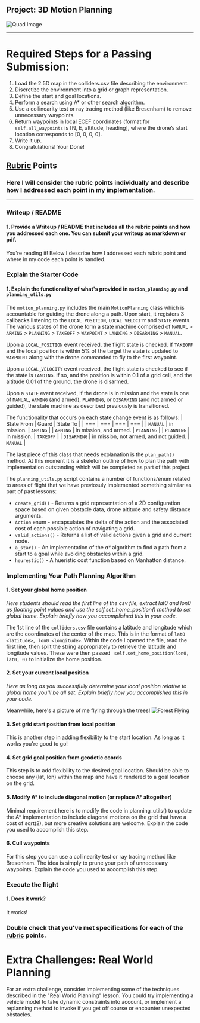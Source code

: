 ## Project: 3D Motion Planning
![Quad Image](./misc/enroute.png)

---


# Required Steps for a Passing Submission:
1. Load the 2.5D map in the colliders.csv file describing the environment.
2. Discretize the environment into a grid or graph representation.
3. Define the start and goal locations.
4. Perform a search using A* or other search algorithm.
5. Use a collinearity test or ray tracing method (like Bresenham) to remove unnecessary waypoints.
6. Return waypoints in local ECEF coordinates (format for `self.all_waypoints` is [N, E, altitude, heading], where the drone’s start location corresponds to [0, 0, 0, 0].
7. Write it up.
8. Congratulations!  Your Done!

## [Rubric](https://review.udacity.com/#!/rubrics/1534/view) Points
### Here I will consider the rubric points individually and describe how I addressed each point in my implementation.  

---
### Writeup / README

#### 1. Provide a Writeup / README that includes all the rubric points and how you addressed each one.  You can submit your writeup as markdown or pdf.  

You're reading it! Below I describe how I addressed each rubric point and where in my code each point is handled.

### Explain the Starter Code

#### 1. Explain the functionality of what's provided in `motion_planning.py` and `planning_utils.py`

The `motion_planning.py` includes the main `MotionPlanning` class which is accountable for guiding the drone along a path. Upon start, it registers 3 callbacks listening to the `LOCAL_POSITION`, `LOCAL_VELOCITY` and `STATE` events. The various states of the drone form a state machine comprised of `MANUAL` > `ARMING` > `PLANNING` > `TAKEOFF` > `WAYPOINT` > `LANDING` > `DISARMING` > `MANUAL`.

Upon a `LOCAL_POSITION` event received, the flight state is checked. If `TAKEOFF` and the local position is within 5% of the target the state is updated to `WAYPOINT` along with the drone commanded to fly to the first waypoint.

Upon a `LOCAL_VELOCITY` event received, the flight state is checked to see if the state is `LANDING`. If so, and the position is within 0.1 of a grid cell, and the altitude 0.01 of the ground, the drone is disarmed.

Upon a `STATE` event received, if the drone is in mission and the state is one of `MANUAL`, `ARMING` (and armed), `PLANNING`, or `DISARMING` (and not armed or guided), the state machine as described previously is transitioned.

The functionality that occurs on each state change event is as follows:
| State From | Guard | State To |
| === | === | === | === |
| `MANUAL` | in mission. | `ARMING` | 
| `ARMING` | in mission, and armed. | `PLANNING` |
| `PLANNING` | in mission. | `TAKEOFF` |
| `DISARMING` | in mission, not armed, and not guided. | `MANUAL` |

The last piece of this class that needs explanation is the `plan_path()` method. At this moment it is a skeleton outline of how to plan the path with implementation outstanding which will be completed as part of this project.

The `planning_utils.py` script contains a number of functions/enum related to areas of flight that we have previosuly implemented something similar as part of past lessons:
- `create_grid()` - Returns a grid representation of a 2D configuration space based on given obstacle data, drone altitude and safety distance arguments.
- `Action` enum - encapsulates the delta of the action and the associated cost of each possible action of navigating a grid.
- `valid_actions()` - Returns a list of valid actions given a grid and current node.
- `a_star()` - An implementation of the _a*_ algorithm to find a path from a start to a goal while avoiding obstacles within a grid.
- `heurestic()` - A hueristic cost function based on Manhatton distance.



### Implementing Your Path Planning Algorithm

#### 1. Set your global home position
*Here students should read the first line of the csv file, extract lat0 and lon0 as floating point values and use the self.set_home_position() method to set global home. Explain briefly how you accomplished this in your code.*

The 1st line of the `colliders.csv` file contains a latitude and longitude which are the coordinates of the center of the map. This is in the format of `lat0 <latitude>, lon0 <longitude>`. Within the code I opened the file, read the first line, then split the string appropriately to retrieve the latitude and longitude values. These were then passed ` self.set_home_position(lon0, lat0, 0)` to initialize the home position.

#### 2. Set your current local position
*Here as long as you successfully determine your local position relative to global home you'll be all set. Explain briefly how you accomplished this in your code.*


Meanwhile, here's a picture of me flying through the trees!
![Forest Flying](./misc/in_the_trees.png)

#### 3. Set grid start position from local position
This is another step in adding flexibility to the start location. As long as it works you're good to go!

#### 4. Set grid goal position from geodetic coords
This step is to add flexibility to the desired goal location. Should be able to choose any (lat, lon) within the map and have it rendered to a goal location on the grid.

#### 5. Modify A* to include diagonal motion (or replace A* altogether)
Minimal requirement here is to modify the code in planning_utils() to update the A* implementation to include diagonal motions on the grid that have a cost of sqrt(2), but more creative solutions are welcome. Explain the code you used to accomplish this step.

#### 6. Cull waypoints 
For this step you can use a collinearity test or ray tracing method like Bresenham. The idea is simply to prune your path of unnecessary waypoints. Explain the code you used to accomplish this step.



### Execute the flight
#### 1. Does it work?
It works!

### Double check that you've met specifications for each of the [rubric](https://review.udacity.com/#!/rubrics/1534/view) points.
  
# Extra Challenges: Real World Planning

For an extra challenge, consider implementing some of the techniques described in the "Real World Planning" lesson. You could try implementing a vehicle model to take dynamic constraints into account, or implement a replanning method to invoke if you get off course or encounter unexpected obstacles.


